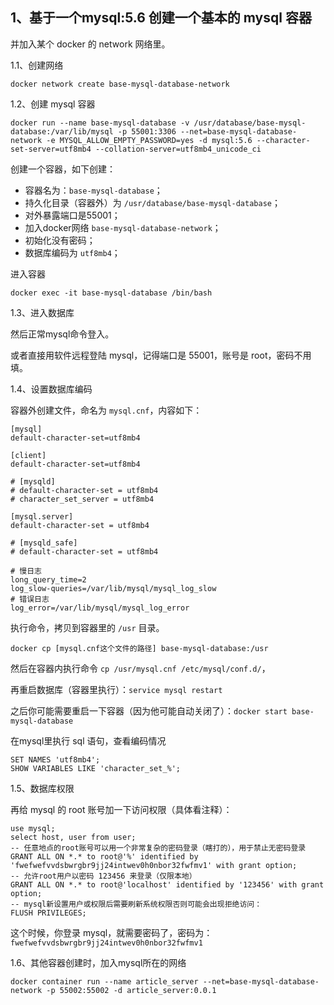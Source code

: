 ## 1、基于一个mysql:5.6 创建一个基本的 mysql 容器

并加入某个 docker 的 network 网络里。

1.1、创建网络

```
docker network create base-mysql-database-network
```

1.2、创建 mysql 容器

```
docker run --name base-mysql-database -v /usr/database/base-mysql-database:/var/lib/mysql -p 55001:3306 --net=base-mysql-database-network -e MYSQL_ALLOW_EMPTY_PASSWORD=yes -d mysql:5.6 --character-set-server=utf8mb4 --collation-server=utf8mb4_unicode_ci
```

创建一个容器，如下创建：

* 容器名为：``base-mysql-database``；
* 持久化目录（容器外）为 ``/usr/database/base-mysql-database``；
* 对外暴露端口是55001；
* 加入docker网络 ``base-mysql-database-network``；
* 初始化没有密码；
* 数据库编码为 ``utf8mb4``；

进入容器

```
docker exec -it base-mysql-database /bin/bash
```

1.3、进入数据库

然后正常mysql命令登入。

或者直接用软件远程登陆 mysql，记得端口是 55001，账号是 root，密码不用填。

1.4、设置数据库编码

容器外创建文件，命名为 ``mysql.cnf``，内容如下：

```
[mysql]
default-character-set=utf8mb4

[client]
default-character-set=utf8mb4

# [mysqld]
# default-character-set = utf8mb4
# character_set_server = utf8mb4

[mysql.server]
default-character-set = utf8mb4

# [mysqld_safe]
# default-character-set = utf8mb4

# 慢日志
long_query_time=2
log_slow-queries=/var/lib/mysql/mysql_log_slow
# 错误日志
log_error=/var/lib/mysql/mysql_log_error
```

执行命令，拷贝到容器里的 ``/usr`` 目录。

```
docker cp [mysql.cnf这个文件的路径] base-mysql-database:/usr
```

然后在容器内执行命令 ``cp /usr/mysql.cnf /etc/mysql/conf.d/``，

再重启数据库（容器里执行）：``service mysql restart``

之后你可能需要重启一下容器（因为他可能自动关闭了）：``docker start base-mysql-database``

在mysql里执行 sql 语句，查看编码情况

```
SET NAMES 'utf8mb4';
SHOW VARIABLES LIKE 'character_set_%';
```

1.5、数据库权限

再给 mysql 的 root 账号加一下访问权限（具体看注释）：

```
use mysql;
select host, user from user;
-- 任意地点的root账号可以用一个非常复杂的密码登录（瞎打的），用于禁止无密码登录
GRANT ALL ON *.* to root@'%' identified by 'fwefwefvvdsbwrgbr9jj24intwev0h0nbor32fwfmv1' with grant option;
-- 允许root用户以密码 123456 来登录（仅限本地）
GRANT ALL ON *.* to root@'localhost' identified by '123456' with grant option;
-- mysql新设置用户或权限后需要刷新系统权限否则可能会出现拒绝访问：
FLUSH PRIVILEGES;
```

这个时候，你登录 mysql，就需要密码了，密码为：``fwefwefvvdsbwrgbr9jj24intwev0h0nbor32fwfmv1``

1.6、其他容器创建时，加入mysql所在的网络

```
docker container run --name article_server --net=base-mysql-database-network -p 55002:55002 -d article_server:0.0.1
```